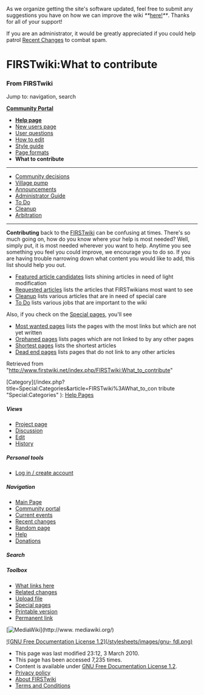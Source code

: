 As we organize getting the site's software updated, feel free to submit any
suggestions you have on how we can improve the wiki
_**_[here!](/index.php/User:Hallry/Suggestions "User:Hallry/Suggestions"
)_**_. Thanks for all of your support!

If you are an administrator, it would be greatly appreciated if you could help
patrol [Recent Changes](/index.php/Special:Recentchanges
"Special:Recentchanges" ) to combat spam.

# FIRSTwiki:What to contribute

### From FIRSTwiki

Jump to: navigation, search

**[Community Portal](/index.php/FIRSTwiki:Community_portal "FIRSTwiki:Community portal" )**

  * **[Help page](/index.php/FIRSTwiki:Help "FIRSTwiki:Help" )**
  * [New users page](/index.php/FIRSTwiki:New_users_page "FIRSTwiki:New users page" )
  * [User questions](/index.php/FIRSTwiki:User_questions "FIRSTwiki:User questions" )
  * [How to edit](/index.php/FIRSTwiki:How_does_one_edit_a_page "FIRSTwiki:How does one edit a page" )
  * [Style guide](/index.php/FIRSTwiki:Style_guide "FIRSTwiki:Style guide" )
  * [Page formats](/index.php/FIRSTwiki:Page_formats "FIRSTwiki:Page formats" )
  * **What to contribute**

* * *

  * [Community decisions](/index.php/FIRSTwiki:Community_decisions "FIRSTwiki:Community decisions" )
  * [Village pump](/index.php/FIRSTwiki:Village_pump "FIRSTwiki:Village pump" )
  * [Announcements](/index.php/FIRSTwiki:Announcements "FIRSTwiki:Announcements" )
  * [Administrator Guide](/index.php/FIRSTwiki:Guide_for_administrators "FIRSTwiki:Guide for administrators" )
  * [To Do](/index.php/FIRSTwiki:To_Do "FIRSTwiki:To Do" )
  * [Cleanup](/index.php/FIRSTwiki:Cleanup "FIRSTwiki:Cleanup" )
  * [Arbitration](/index.php/FIRSTwiki:Arbitration "FIRSTwiki:Arbitration" )  
---  
  
  
**Contributing** back to the [FIRSTwiki](/index.php/FIRSTwiki "FIRSTwiki" ) can be confusing at times. There's so much going on, how do you know where your help is most needed? Well, simply put, it is most needed wherever you want to help. Anytime you see something you feel you could improve, we encourage you to do so. If you are having trouble narrowing down what content you would like to add, this list should help you out. 

  * [Featured article candidates](/index.php/FIRSTwiki:Featured_article_candidates "FIRSTwiki:Featured article candidates" ) lists shining articles in need of light modification 
  * [Requested articles](/index.php/FIRSTwiki:Requested_articles "FIRSTwiki:Requested articles" ) lists the articles that FIRSTwikians most want to see 
  * [Cleanup](/index.php/FIRSTwiki:Cleanup "FIRSTwiki:Cleanup" ) lists various articles that are in need of special care 
  * [To Do](/index.php/FIRSTwiki:To_Do "FIRSTwiki:To Do" ) lists various jobs that are important to the wiki 

Also, if you check on the [Special pages](/index.php/Special:Specialpages
"Special:Specialpages" ), you'll see

  * [Most wanted pages](/index.php/Special:Wantedpages "Special:Wantedpages" ) lists the pages with the most links but which are not yet written 
  * [Orphaned pages](/index.php/Special:Lonelypages "Special:Lonelypages" ) lists pages which are not linked to by any other pages 
  * [Shortest pages](/index.php/Special:Shortpages "Special:Shortpages" ) lists the shortest articles 
  * [Dead end pages](/index.php/Special:Deadendpages "Special:Deadendpages" ) lists pages that do not link to any other articles 

Retrieved from
"<http://www.firstwiki.net/index.php/FIRSTwiki:What_to_contribute>"

[Category](/index.php?title=Special:Categories&article=FIRSTwiki%3AWhat_to_con
tribute "Special:Categories" ): [Help Pages](/index.php/Category:Help_Pages
"Category:Help Pages" )

##### Views

  * [Project page](/index.php/FIRSTwiki:What_to_contribute)
  * [Discussion](/index.php?title=FIRSTwiki_talk:What_to_contribute&action=edit)
  * [Edit](/index.php?title=FIRSTwiki:What_to_contribute&action=edit)
  * [History](/index.php?title=FIRSTwiki:What_to_contribute&action=history)

##### Personal tools

  * [Log in / create account](/index.php?title=Special:Userlogin&returnto=FIRSTwiki:What_to_contribute)

[](/index.php/Main_Page "Main Page" )

##### Navigation

  * [Main Page](/index.php/Main_Page)
  * [Community portal](/index.php/FIRSTwiki:Community_portal)
  * [Current events](/index.php/Current_events)
  * [Recent changes](/index.php/Special:Recentchanges)
  * [Random page](/index.php/Special:Random)
  * [Help](/index.php/FIRSTwiki:Help)
  * [Donations](/index.php/FIRSTwiki:Site_support)

##### Search



##### Toolbox

  * [What links here](/index.php/Special:Whatlinkshere/FIRSTwiki:What_to_contribute)
  * [Related changes](/index.php/Special:Recentchangeslinked/FIRSTwiki:What_to_contribute)
  * [Upload file](/index.php/Special:Upload)
  * [Special pages](/index.php/Special:Specialpages)
  * [Printable version](/index.php?title=FIRSTwiki:What_to_contribute&printable=yes)
  * [Permanent link](/index.php?title=FIRSTwiki:What_to_contribute&oldid=75235)

[![MediaWiki](/skins/common/images/poweredby_mediawiki_88x31.png)](http://www.
mediawiki.org/)

[![GNU Free Documentation License 1.2](/stylesheets/images/gnu-
fdl.png)](http://www.gnu.org/copyleft/fdl.html)

  * This page was last modified 23:12, 3 March 2010.
  * This page has been accessed 7,235 times.
  * Content is available under [GNU Free Documentation License 1.2](http://www.gnu.org/copyleft/fdl.html "http://www.gnu.org/copyleft/fdl.html" ).
  * [Privacy policy](/index.php/FIRSTwiki:Privacy_policy "FIRSTwiki:Privacy policy" )
  * [About FIRSTwiki](/index.php/FIRSTwiki:About "FIRSTwiki:About" )
  * [Terms and Conditions](/index.php/FIRSTwiki:Terms_and_conditions "FIRSTwiki:Terms and conditions" )

